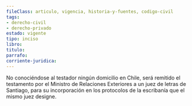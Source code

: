 ```yaml
---
fileClass: articulo, vigencia, historia-y-fuentes, codigo-civil
tags:
- derecho-civil
- derecho-privado
estado: vigente
tipo: inciso
libro:
titulo:
parrafo:
corriente-juridica:
---
```

No conociéndose al testador ningún domicilio en Chile, será remitido el testamento por el Ministro de Relaciones Exteriores a un juez de letras de Santiago, para su incorporación en los protocolos de la escribanía que el mismo juez designe.